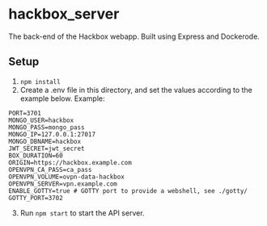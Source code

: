 # hackbox_server
The back-end of the Hackbox webapp.
Built using Express and Dockerode.

## Setup
1. `npm install`
2. Create a .env file in this directory, and set the values according to the example below.
Example:
```
PORT=3701
MONGO_USER=hackbox
MONGO_PASS=mongo_pass
MONGO_IP=127.0.0.1:27017
MONGO_DBNAME=hackbox
JWT_SECRET=jwt_secret
BOX_DURATION=60
ORIGIN=https://hackbox.example.com
OPENVPN_CA_PASS=ca_pass
OPENVPN_VOLUME=ovpn-data-hackbox
OPENVPN_SERVER=vpn.example.com
ENABLE_GOTTY=true # GOTTY port to provide a webshell, see ./gotty/
GOTTY_PORT=3702
```
3. Run `npm start` to start the API server.
